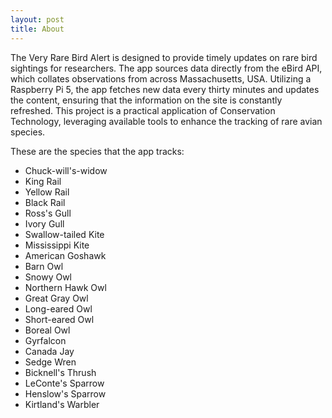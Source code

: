 ```yaml
---
layout: post
title: About
---
```


The Very Rare Bird Alert is designed to provide timely updates on rare bird sightings for researchers. The app sources data directly from the eBird API, which collates observations from across Massachusetts, USA. Utilizing a Raspberry Pi 5, the app fetches new data every thirty minutes and updates the content, ensuring that the information on the site is constantly refreshed. This project is a practical application of Conservation Technology, leveraging available tools to enhance the tracking of rare avian species.

These are the species that the app tracks:
- Chuck-will's-widow
- King Rail
- Yellow Rail
- Black Rail
- Ross's Gull
- Ivory Gull
- Swallow-tailed Kite
- Mississippi Kite
- American Goshawk
- Barn Owl
- Snowy Owl
- Northern Hawk Owl
- Great Gray Owl
- Long-eared Owl
- Short-eared Owl
- Boreal Owl
- Gyrfalcon
- Canada Jay
- Sedge Wren
- Bicknell's Thrush
- LeConte's Sparrow
- Henslow's Sparrow
- Kirtland's Warbler
